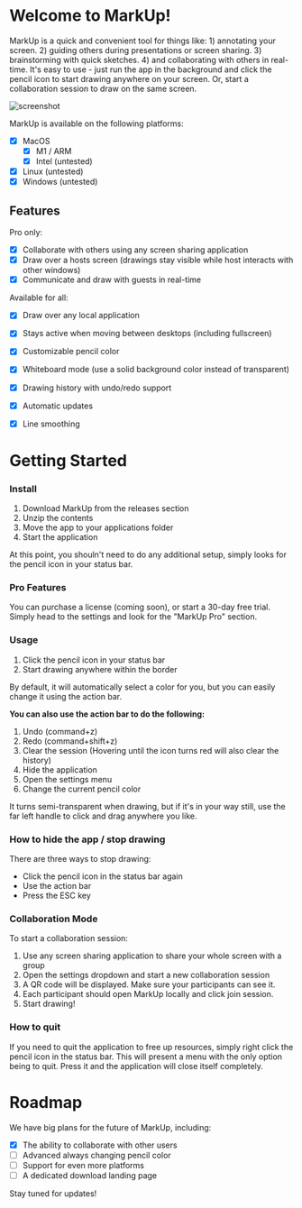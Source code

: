 # Welcome to MarkUp!

MarkUp is a quick and convenient tool for things like: 1) annotating your screen. 2) guiding others during presentations or screen sharing. 3) brainstorming with quick sketches. 4) and collaborating with others in real-time. It's easy to use - just run the app in the background and click the pencil icon to start drawing anywhere on your screen. Or, start a collaboration session to draw on the same screen.

![screenshot](https://user-images.githubusercontent.com/9916553/209228032-62302f3d-2deb-45de-bb03-76861d77cb96.png)

MarkUp is available on the following platforms:
- [x] MacOS
    - [x] M1 / ARM
    - [x] Intel (untested)
- [x] Linux (untested)
- [x] Windows (untested)

## Features

Pro only:
- [x] Collaborate with others using any screen sharing application
- [x] Draw over a hosts screen (drawings stay visible while host interacts with other windows)
- [x] Communicate and draw with guests in real-time

Available for all:
- [x] Draw over any local application
- [x] Stays active when moving between desktops (including fullscreen)
- [x] Customizable pencil color
- [x] Whiteboard mode (use a solid background color instead of transparent)
- [x] Drawing history with undo/redo support
- [x] Automatic updates
- [x] Line smoothing


# Getting Started

### Install

1. Download MarkUp from the releases section
2. Unzip the contents
3. Move the app to your applications folder
4. Start the application

At this point, you shouln't need to do any additional setup, simply looks for the pencil icon in your status bar.

### Pro Features

You can purchase a license (coming soon), or start a 30-day free trial. Simply head to the settings and look for the "MarkUp Pro" section.

### Usage

1. Click the pencil icon in your status bar
2. Start drawing anywhere within the border

By default, it will automatically select a color for you, but you can easily change it using the action bar.

**You can also use the action bar to do the following:**
1. Undo (command+z)
2. Redo (command+shift+z)
3. Clear the session (Hovering until the icon turns red will also clear the history)
4. Hide the application
5. Open the settings menu
6. Change the current pencil color

It turns semi-transparent when drawing, but if it's in your way still, use the far left handle to click and drag anywhere you like.

### How to hide the app / stop drawing

There are three ways to stop drawing:
- Click the pencil icon in the status bar again
- Use the action bar
- Press the ESC key

### Collaboration Mode

To start a collaboration session:
1. Use any screen sharing application to share your whole screen with a group
2. Open the settings dropdown and start a new collaboration session
3. A QR code will be displayed. Make sure your participants can see it.
4. Each participant should open MarkUp locally and click join session.
5. Start drawing!

### How to quit

If you need to quit the application to free up resources, simply right click the pencil icon in the status bar. This will present a menu with the only option being to quit. Press it and the application will close itself completely.

# Roadmap

We have big plans for the future of MarkUp, including:
- [x] The ability to collaborate with other users
- [ ] Advanced always changing pencil color
- [ ] Support for even more platforms
- [ ] A dedicated download landing page

Stay tuned for updates!
